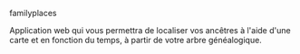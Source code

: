 familyplaces

Application web qui vous permettra de localiser vos ancêtres à l'aide d'une carte et en fonction du temps, à partir de votre arbre généalogique.
